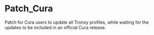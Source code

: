 # Patch_Cura
 Patch for Cura users to update all Tronxy profiles, while waiting for the updates to be included in an official Cura release.
